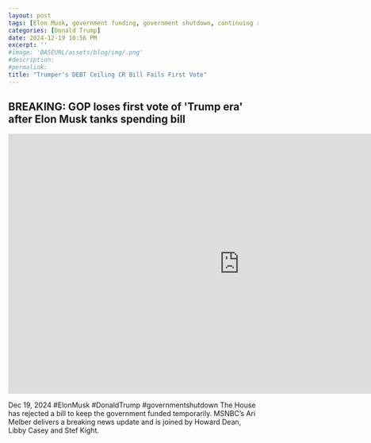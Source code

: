 ```yaml
---
layout: post
tags: [Elon Musk, government funding, government shutdown, continuing resolution, debt ceiling, Trump government disfunction, unelected governance, stopgap agreement, politics]
categories: [Donald Trump]
date: 2024-12-19 10:56 PM
excerpt: ''
#image: 'BASEURL/assets/blog/img/.png'
#description:
#permalink:
title: "Trumper's DEBT Ceiling CR Bill Fails First Vote"
---
```



## BREAKING: GOP loses first vote of 'Trump era' after Elon Musk tanks spending bill

<iframe width="932" height="524" src="https://www.youtube.com/embed/NjAdjaEPNNA" title="BREAKING: GOP loses first vote of &#39;Trump era&#39; after Elon Musk tanks spending bill" frameborder="0" allow="accelerometer; autoplay; clipboard-write; encrypted-media; gyroscope; picture-in-picture; web-share" referrerpolicy="strict-origin-when-cross-origin" allowfullscreen></iframe>


Dec 19, 2024  #ElonMusk #DonaldTrump #governmentshutdown
The House has rejected a bill to keep the government funded temporarily. MSNBC’s Ari Melber delivers a breaking news update and is joined by Howard Dean, Libby Casey and Stef Kight. 
